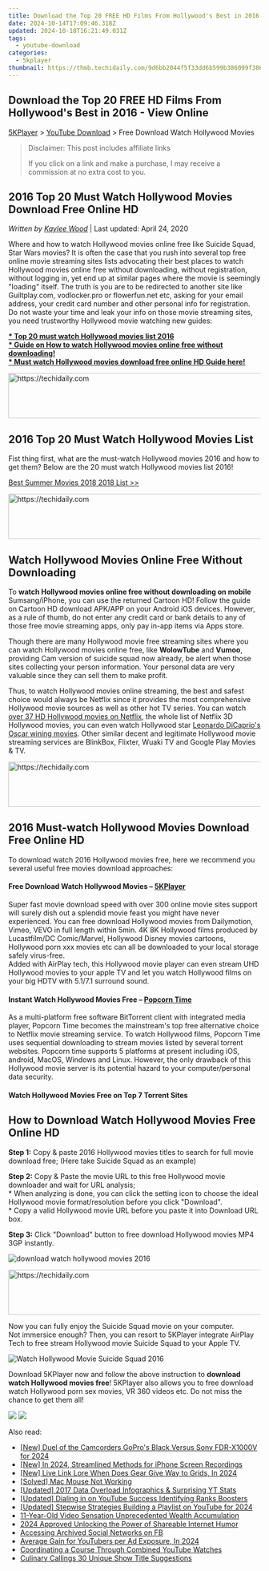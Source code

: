 ```yaml
---
title: Download the Top 20 FREE HD Films From Hollywood's Best in 2016 - View Online
date: 2024-10-14T17:09:46.318Z
updated: 2024-10-18T16:21:49.031Z
tags:
  - youtube-download
categories:
  - 5kplayer
thumbnail: https://thmb.techidaily.com/9d6bb2044f5f33dd6b599b386099f3868d77bd593d3d88e2cde5996f7415935f.jpg
---
```


## Download the Top 20 FREE HD Films From Hollywood's Best in 2016 - View Online

[5KPlayer](https://tools.techidaily.com/5kplayer/products/) \> [YouTube Download](https://tools.techidaily.com/5kplayer/youtube-download/) \> Free Download Watch Hollywood Movies

>  Disclaimer: This post includes affiliate links
>
>  If you click on a link and make a purchase, I may receive a commission at no extra cost to you.
>

## 2016 Top 20 Must Watch Hollywood Movies Download Free Online HD

 _Written by [Kaylee Wood](https://www.quora.com/profile/Amanda-Hu-21)_ | Last updated: April 24, 2020 

Where and how to watch Hollywood movies online free like Suicide Squad, Star Wars movies? It is often the case that you rush into several top free online movie streaming sites lists advocating their best places to watch Hollywood movies online free without downloading, without registration, without logging in, yet end up at similar pages where the movie is seemingly "loading" itself. The truth is you are to be redirected to another site like Guiltplay.com, vodlocker.pro or flowerfun.net etc, asking for your email address, your credit card number and other personal info for registration. Do not waste your time and leak your info on those movie streaming sites, you need trustworthy Hollywood movie watching new guides:

[**\* Top 20 must watch Hollywood movies list 2016**](https://tools.techidaily.com/5kplayer/youtube-download/)  
[**\* Guide on How to watch Hollywood movies online free without downloading!**](https://tools.techidaily.com/5kplayer/youtube-download/)  
[**\* Must watch Hollywood movies download free online HD Guide here!**](https://tools.techidaily.com/5kplayer/youtube-download/) 

<!-- affiliate ads begin -->
<a href="https://aidotcom.pxf.io/c/5597632/2134499/19576" target="_top" id="2134499">
  <img src="//a.impactradius-go.com/display-ad/19576-2134499" border="0" alt="https://techidaily.com" width="600" height="90"/>
</a>
<img height="0" width="0" src="https://aidotcom.pxf.io/i/5597632/2134499/19576" style="position:absolute;visibility:hidden;" border="0" />
<!-- affiliate ads end -->

## 2016 Top 20 Must Watch Hollywood Movies List

Fist thing first, what are the must-watch Hollywood movies 2016 and how to get them? Below are the 20 must watch Hollywood movies list 2016!

[Best Summer Movies 2018 2018 List >>](https://tools.techidaily.com/5kplayer/youtube-download/)

<!-- affiliate ads begin -->
<a href="https://appsumo.8odi.net/c/5597632/2043856/7443" target="_top" id="2043856">
  <img src="//a.impactradius-go.com/display-ad/7443-2043856" border="0" alt="https://techidaily.com" width="728" height="90"/>
</a>
<img height="0" width="0" src="https://appsumo.8odi.net/i/5597632/2043856/7443" style="position:absolute;visibility:hidden;" border="0" />
<!-- affiliate ads end -->

## Watch Hollywood Movies Online Free Without Downloading

To **watch Hollywood movies online free without downloading on mobile** Sumsang/iPhone, you can use the returned Cartoon HD! Follow the guide on Cartoon HD download APK/APP on your Android iOS devices. However, as a rule of thumb, do not enter any credit card or bank details to any of those free movie streaming apps, only pay in-app items via Apps store.

Though there are many Hollywood movie free streaming sites where you can watch Hollywood movies online free, like **WolowTube** and **Vumoo**, providing Cam version of suicide squad now already, be alert when those sites collecting your person information. Your personal data are very valuable since they can sell them to make profit. 

Thus, to watch Hollywood movies online streaming, the best and safest choice would always be Netflix since it provides the most comprehensive Hollywood movie sources as well as other hot TV series. You can watch [over 37 HD Hollywood movies on Netflix](https://tools.techidaily.com/5kplayer/youtube-download/), the whole list of Netflix 3D Hollywood movies, you can even watch Hollywood star [Leonardo DiCaprio's Oscar wining movies](https://tools.techidaily.com/5kplayer/youtube-download/). Other similar decent and legitimate Hollywood movie streaming services are BlinkBox, Flixter, Wuaki TV and Google Play Movies & TV. 

<!-- affiliate ads begin -->
<a href="https://appsumo.8odi.net/c/5597632/2151866/7443" target="_top" id="2151866">
  <img src="//a.impactradius-go.com/display-ad/7443-2151866" border="0" alt="https://techidaily.com" width="728" height="90"/>
</a>
<img height="0" width="0" src="https://appsumo.8odi.net/i/5597632/2151866/7443" style="position:absolute;visibility:hidden;" border="0" />
<!-- affiliate ads end -->

## 2016 Must-watch Hollywood Movies Download Free Online HD

To download watch 2016 Hollywood movies free, here we recommend you several useful free movies download approaches: 

#### **Free Download Watch Hollywood Movies – [5KPlayer](https://tools.techidaily.com/5kplayer/products/)**

Super fast movie download speed with over 300 online movie sites support will surely dish out a splendid movie feast you might have never experienced. You can free download Hollywood movies from Dailymotion, Vimeo, VEVO in full length within 5min. 4K 8K Hollywood films produced by Lucastfilm/DC Comic/Marvel, Hollywood Disney movies cartoons, Hollywood porn xxx movies etc can all be downloaded to your local storage safely virus-free.  
Added with AirPlay tech, this Hollywood movie player can even stream UHD Hollywood movies to your apple TV and let you watch Hollywood films on your big HDTV with 5.1/7.1 surround sound.

#### **Instant Watch Hollywood Movies Free – [Popcorn Time](https://getpopcorntime.is/)**

As a multi-platform free software BitTorrent client with integrated media player, Popcorn Time becomes the mainstream's top free alternative choice to Netflix movie streaming service. To watch Hollywood films, Popcorn Time uses sequential downloading to stream movies listed by several torrent websites. Popcorn time supports 5 platforms at present including iOS, android, MacOS, Windows and Linux. However, the only drawback of this Hollywood movie server is its potential hazard to your computer/personal data security. 

#### **Watch Hollywood Movies Free on Top 7 Torrent Sites**

## How to Download Watch Hollywood Movies Free Online HD

**Step 1:** Copy & paste 2016 Hollywood movies titles to search for full movie download free; (Here take Suicide Squad as an example)

**Step 2:** Copy & Paste the movie URL to this free Hollywood movie downloader and wait for URL analysis;  
\* When analyzing is done, you can click the setting icon to choose the ideal Hollywood movie format/resolution before you click "Download".  
\* Copy a valid Hollywood movie URL before you paste it into Download URL box. 

**Step 3:** Click "Download" button to free download Hollywood movies MP4 3GP instantly.

![download watch hollywood movies 2016](https://www.5kplayer.com/youtube-download/img/suicide-squad-movie-album-download.jpg) 

<!-- affiliate ads begin -->
<a href="https://aligracehair.sjv.io/c/5597632/1902278/19272" target="_top" id="1902278">
  <img src="//a.impactradius-go.com/display-ad/19272-1902278" border="0" alt="https://techidaily.com" width="728" height="90"/>
</a>
<img height="0" width="0" src="https://aligracehair.sjv.io/i/5597632/1902278/19272" style="position:absolute;visibility:hidden;" border="0" />
<!-- affiliate ads end -->

Now you can fully enjoy the Suicide Squad movie on your computer.  
 Not immersice enough? Then, you can resort to 5KPlayer integrate AirPlay Tech to free stream Hollywood movie Suicide Squad to your Apple TV. 

![Watch Hollywood Movie Suicide Squad 2016](https://www.5kplayer.com/youtube-download/img/5kp-suicide-squad-zjy-003.jpg) 

Download 5KPlayer now and follow the above instruction to **download watch Hollywood movies free**! 5KPlayer also allows you to free download watch Hollywood porn sex movies, VR 360 videos etc. Do not miss the chance to get them all!

[![](https://www.5kplayer.com/youtube-download/../button/freedownwhitewin.png)](https://tools.techidaily.com/5kplayer/products/) [![](https://www.5kplayer.com/youtube-download/../button/freedownbackmac.png)](https://tools.techidaily.com/5kplayer/products/)

<ins class="adsbygoogle"
     style="display:block"
     data-ad-format="autorelaxed"
     data-ad-client="ca-pub-7571918770474297"
     data-ad-slot="1223367746"></ins>

<ins class="adsbygoogle"
     style="display:block"
     data-ad-client="ca-pub-7571918770474297"
     data-ad-slot="8358498916"
     data-ad-format="auto"
     data-full-width-responsive="true"></ins>

<span class="atpl-alsoreadstyle">Also read:</span>
<div><ul>
<li><a href="https://article-files.techidaily.com/new-duel-of-the-camcorders-gopros-black-versus-sony-fdr-x1000v-for-2024/"><u>[New] Duel of the Camcorders GoPro's Black Versus Sony FDR-X1000V for 2024</u></a></li>
<li><a href="https://screen-video-capture.techidaily.com/new-in-2024-streamlined-methods-for-iphone-screen-recordings/"><u>[New] In 2024, Streamlined Methods for iPhone Screen Recordings</u></a></li>
<li><a href="https://fox-blue.techidaily.com/new-live-link-lore-when-does-gear-give-way-to-grids-in-2024/"><u>[New] Live Link Lore When Does Gear Give Way to Grids, In 2024</u></a></li>
<li><a href="https://common-error.techidaily.com/solved-mac-mouse-not-working/"><u>[Solved] Mac Mouse Not Working</u></a></li>
<li><a href="https://youtube-video-recordings.techidaily.com/updated-2017-data-overload-infographics-and-surprising-yt-stats/"><u>[Updated] 2017 Data Overload Infographics & Surprising YT Stats</u></a></li>
<li><a href="https://youtube-video-recordings.techidaily.com/updated-dialing-in-on-youtube-success-identifying-ranks-boosters/"><u>[Updated] Dialing in on YouTube Success Identifying Ranks Boosters</u></a></li>
<li><a href="https://youtube-webster.techidaily.com/ed-stepwise-strategies-building-a-playlist-on-youtube-for-2024/"><u>[Updated] Stepwise Strategies Building a Playlist on YouTube for 2024</u></a></li>
<li><a href="https://youtube-video-recordings.techidaily.com/11-year-old-video-sensation-unprecedented-wealth-accumulation/"><u>11-Year-Old Video Sensation Unprecedented Wealth Accumulation</u></a></li>
<li><a href="https://some-skills.techidaily.com/2024-approved-unlocking-the-power-of-shareable-internet-humor/"><u>2024 Approved Unlocking the Power of Shareable Internet Humor</u></a></li>
<li><a href="https://facebook.techidaily.com/accessing-archived-social-networks-on-fb/"><u>Accessing Archived Social Networks on FB</u></a></li>
<li><a href="https://youtube-video-recordings.techidaily.com/average-gain-for-youtubers-per-ad-exposure-in-2024/"><u>Average Gain for YouTubers per Ad Exposure, In 2024</u></a></li>
<li><a href="https://youtube-video-recordings.techidaily.com/coordinating-a-course-through-combined-youtube-watches/"><u>Coordinating a Course Through Combined YouTube Watches</u></a></li>
<li><a href="https://youtube-video-recordings.techidaily.com/culinary-callings-30-unique-show-title-suggestions/"><u>Culinary Callings 30 Unique Show Title Suggestions</u></a></li>
</ul></div>

